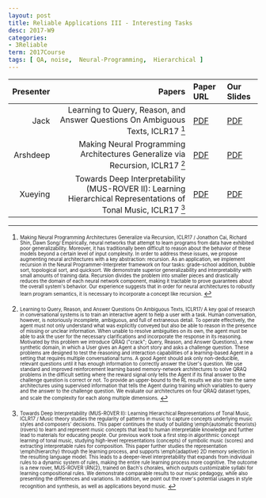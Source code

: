 ```yaml
---
layout: post
title: Reliable Applications III - Interesting Tasks
desc: 2017-W9
categories:
- 3Reliable
term: 2017Course
tags: [ QA, noise,  Neural-Programming,  Hierarchical ]
---
```




| Presenter | Papers | Paper URL| Our Slides |
| -----: | ---------------------------: | :----- | :----- |
| Jack | Learning to Query, Reason, and Answer Questions On Ambiguous Texts, ICLR17 [^1]| [PDF](https://web.eecs.umich.edu/~baveja/Papers/GuoICLR2017.pdf) | [PDF]({{site.baseurl}}/talks/20171017-Jack.pdf) |
| Arshdeep |  Making Neural Programming Architectures Generalize via Recursion, ICLR17 [^2]| [PDF](https://arxiv.org/abs/1704.06611) | [PDF]({{site.baseurl}}/talks/20170919-Arshdeep.pdf) |
| Xueying | Towards Deep Interpretability (MUS-ROVER II): Learning Hierarchical Representations of Tonal Music, ICLR17 [^3] | [PDF](https://openreview.net/pdf?id=ryhqQFKgl) | [PDF]({{site.baseurl}}/talks/20170921-Xueying.pdf) |



[^1]: <sub><sup> Making Neural Programming Architectures Generalize via Recursion, ICLR17 / Jonathon Cai, Richard Shin, Dawn Song/ Empirically, neural networks that attempt to learn programs from data have exhibited poor generalizability. Moreover, it has traditionally been difficult to reason about the behavior of these models beyond a certain level of input complexity. In order to address these issues, we propose augmenting neural architectures with a key abstraction: recursion. As an application, we implement recursion in the Neural Programmer-Interpreter framework on four tasks: grade-school addition, bubble sort, topological sort, and quicksort. We demonstrate superior generalizability and interpretability with small amounts of training data. Recursion divides the problem into smaller pieces and drastically reduces the domain of each neural network component, making it tractable to prove guarantees about the overall system's behavior. Our experience suggests that in order for neural architectures to robustly learn program semantics, it is necessary to incorporate a concept like recursion. </sup></sub>



[^2]: <sub><sup>  Learning to Query, Reason, and Answer Questions On Ambiguous Texts, ICLR17/ A key goal of research in conversational systems is to train an interactive agent to help a user with a task. Human conversation, however, is notoriously incomplete, ambiguous, and full of extraneous detail. To operate effectively, the agent must not only understand what was explicitly conveyed but also be able to reason in the presence of missing or unclear information. When unable to resolve ambiguities on its own, the agent must be able to ask the user for the necessary clarifications and incorporate the response in its reasoning. Motivated by this problem we introduce QRAQ ("crack"; Query, Reason, and Answer Questions), a new synthetic domain, in which a User gives an Agent a short story and asks a challenge question. These problems are designed to test the reasoning and interaction capabilities of a learning-based Agent in a setting that requires multiple conversational turns. A good Agent should ask only non-deducible, relevant questions until it has enough information to correctly answer the User's question. We use standard and improved reinforcement learning based memory-network architectures to solve QRAQ problems in the difficult setting where the reward signal only tells the Agent if its final answer to the challenge question is correct or not. To provide an upper-bound to the RL results we also train the same architectures using supervised information that tells the Agent during training which variables to query and the answer to the challenge question. We evaluate our architectures on four QRAQ dataset types, and scale the complexity for each along multiple dimensions. </sup></sub>


[^3]: <sub><sup> Towards Deep Interpretability (MUS-ROVER II): Learning Hierarchical Representations of Tonal Music, ICLR17 / Music theory studies the regularity of patterns in music to capture concepts underlying music styles and composers' decisions. This paper continues the study of building \emph{automatic theorists} (rovers) to learn and represent music concepts that lead to human interpretable knowledge and further lead to materials for educating people. Our previous work took a first step in algorithmic concept learning of tonal music, studying high-level representations (concepts) of symbolic music (scores) and extracting interpretable rules for composition. This paper further studies the representation \emph{hierarchy} through the learning process, and supports \emph{adaptive} 2D memory selection in the resulting language model. This leads to a deeper-level interpretability that expands from individual rules to a dynamic system of rules, making the entire rule learning process more cognitive. The outcome is a new rover, MUS-ROVER \RN{2}, trained on Bach's chorales, which outputs customizable syllabi for learning compositional rules. We demonstrate comparable results to our music pedagogy, while also presenting the differences and variations. In addition, we point out the rover's potential usages in style recognition and synthesis, as well as applications beyond music. </sup></sub>
